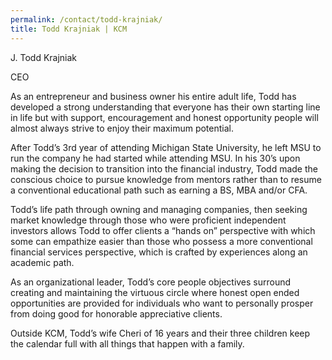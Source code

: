 ```yaml
---
permalink: /contact/todd-krajniak/
title: Todd Krajniak | KCM
---
```


J. Todd Krajniak

CEO 
 
As an entrepreneur and business owner his entire adult life, Todd has developed a strong understanding that everyone has their own starting line in life but with support, encouragement and honest opportunity people will almost always strive to enjoy their maximum potential. 

After Todd’s 3rd year of attending Michigan State University, he left MSU to run the company he had started while attending MSU.  In his 30’s upon making the decision to transition into the financial industry, Todd made the conscious choice to pursue knowledge from mentors rather than to resume a conventional educational path such as earning a BS, MBA and/or CFA.

Todd’s life path through owning and managing companies, then seeking market knowledge through those who were proficient independent investors allows Todd to offer clients a “hands on” perspective with which some can empathize easier than those who possess a more conventional financial services perspective, which is crafted by experiences along an academic path.

As an organizational leader, Todd’s core people objectives surround creating and maintaining the virtuous circle where honest open ended opportunities are provided for individuals who want to personally prosper from doing good for honorable appreciative clients.

Outside KCM, Todd’s wife Cheri of 16 years and their three children keep the calendar full with all things that happen with a family.